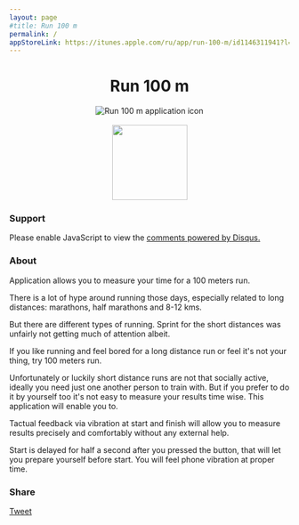 ```yaml
---
layout: page
#title: Run 100 m
permalink: /
appStoreLink: https://itunes.apple.com/ru/app/run-100-m/id1146311941?l=en&mt=8
---
```

<center itemscope itemtype="http://schema.org/SoftwareApplication">
  <h1 itemprop="name">Run 100 m</h1>
  <img itemprop="image" src="{{ site.baseurl }}/assets/icons/icon-152x152.png" alt="Run 100 m application icon"/><br /><br />
  <a itemprop="url" content="{{ page.appStoreLink }}" href="{{ page.appStoreLink }}"><img style="width:135px" src="{{ site.baseurl }}/assets/app_store_badges/apple_app_store_us-uk_135x40.png" /></a>
</center>

### Support

<div id="disqus_thread"></div>
<script>

/**
 *  RECOMMENDED CONFIGURATION VARIABLES: EDIT AND UNCOMMENT THE SECTION BELOW TO INSERT DYNAMIC VALUES FROM YOUR PLATFORM OR CMS.
 *  LEARN WHY DEFINING THESE VARIABLES IS IMPORTANT: https://disqus.com/admin/universalcode/#configuration-variables */

var disqus_config = function () {
    this.page.url = "http://timurtatarshaov.me/Run-100-m/";
    this.page.identifier = "http://timurtatarshaov.me/Run-100-m/"; 
};

(function() { // DON'T EDIT BELOW THIS LINE
    var d = document, s = d.createElement('script');
    s.src = '//run-100-m.disqus.com/embed.js';
    s.setAttribute('data-timestamp', +new Date());
    (d.head || d.body).appendChild(s);
})();
</script>
<noscript>Please enable JavaScript to view the <a href="https://disqus.com/?ref_noscript">comments powered by Disqus.</a></noscript>


### About
Application allows you to measure your time for a 100 meters run.

There is a lot of hype around running those days, especially related to long distances: marathons, half marathons and 8-12 kms.

But there are different types of running. Sprint for the short distances was unfairly not getting much of attention albeit.

If you like running and feel bored for a long distance run or feel it's not your thing, try 100 meters run. 

Unfortunately or luckily short distance runs are not that socially active, ideally you need just one another person to train with. But if you prefer to do it by yourself too it's not easy to measure your results time wise. This application will enable you to.

Tactual feedback via vibration at start and finish will allow you to measure results precisely and comfortably without any external help.

Start is delayed for half a second after you pressed the button, that will let you prepare yourself before start. You will feel phone vibration at proper time.


### Share

<div id="fb-root"></div>


<div style="float:left; margin: 0 10px 0 0;">
	<script src="//platform.linkedin.com/in.js" type="text/javascript"> lang: en_US</script>
	<script type="IN/Share" data-counter="right"></script>
</div>

<script>(function(d, s, id) {
  var js, fjs = d.getElementsByTagName(s)[0];
  if (d.getElementById(id)) return;
  js = d.createElement(s); js.id = id;
  js.src = "//connect.facebook.net/en_GB/sdk.js#xfbml=1&version=v2.3&appId=154079051320662";
  fjs.parentNode.insertBefore(js, fjs);
}(document, 'script', 'facebook-jssdk'));</script>

<div style="float:left; margin: -4px 10px 0 0;" class="fb-like" data-href="http://timurtatarshaov.me/Run-100-m/" data-layout="button_count" data-action="like" data-show-faces="false" data-share="false"></div>
<a style="float:left;" href="https://twitter.com/share" class="twitter-share-button" data-url="http://timurtatarshaov.me/Run-100-m/" data-via="locationsphere">Tweet</a> <script>!function(d,s,id){var js,fjs=d.getElementsByTagName(s)[0],p=/^http:/.test(d.location)?'http':'https';if(!d.getElementById(id)){js=d.createElement(s);js.id=id;js.src=p+'://platform.twitter.com/widgets.js';fjs.parentNode.insertBefore(js,fjs);}}(document, 'script', 'twitter-wjs');</script>


